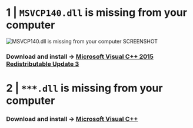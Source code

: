 # 1 | `MSVCP140.dll` is missing from your computer
![MSVCP140.dll is missing from your computer SCREENSHOT](https://github.com/user-attachments/assets/754a90a6-36fc-4ef0-87b9-6ec14c7de149)
### Download and install -> [Microsoft Visual C++ 2015 Redistributable Update 3](https://www.microsoft.com/download/details.aspx?id=53587)

# 2 | `***.dll` is missing from your computer

### Download and install -> [Microsoft Visual C++](https://learn.microsoft.com/en-us/cpp/windows/latest-supported-vc-redist)